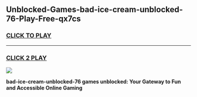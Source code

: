 
## Unblocked-Games-bad-ice-cream-unblocked-76-Play-Free-qx7cs
<h3>
<a href="https://premium76.site?title=bad-ice-cream-unblocked-76&ref=19M">CLICK TO PLAY</a></h3>
<hr>

<h3>
<a href="https://premium76.site?title=bad-ice-cream-unblocked-76&ref=19M">CLICK 2 PLAY</a>
  
</h3>

<a href="https://premium76.site?title=bad-ice-cream-unblocked-76&ref=19M"><img src="https://clearcache.store/games.png"></a>


**bad-ice-cream-unblocked-76 games unblocked: Your Gateway to Fun and Accessible Online Gaming**
